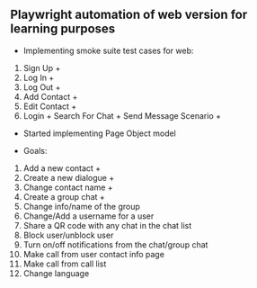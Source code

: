 ## Playwright automation of web version for learning purposes

* Implementing smoke suite test cases for web:

1) Sign Up +
2) Log In +
3) Log Out +
4) Add Contact +
5) Edit Contact +
6) Login + Search For Chat + Send Message Scenario +
* Started implementing Page Object model


* Goals:

1) Add a new contact +
2) Create a new dialogue +
3) Change contact name +
4) Create a group chat +
5) Change info/name of the group 
6) Change/Add a username for a user
7) Share a QR code with any chat in the chat list
8) Block user/unblock user
9) Turn on/off notifications from the chat/group chat
10) Make call from user contact info page
11) Make call from call list
12) Change language